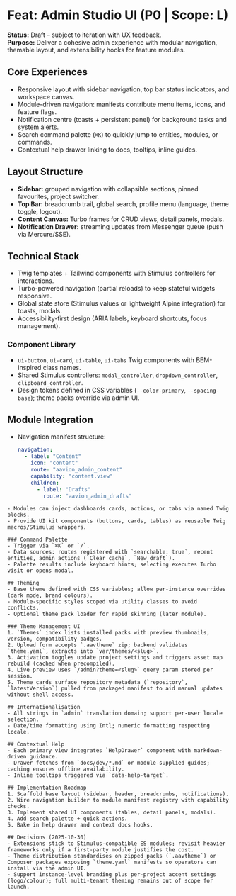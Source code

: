 # Feat: Admin Studio UI (P0 | Scope: L)

**Status:** Draft – subject to iteration with UX feedback.  
**Purpose:** Deliver a cohesive admin experience with modular navigation, themable layout, and extensibility hooks for feature modules.

## Core Experiences
- Responsive layout with sidebar navigation, top bar status indicators, and workspace canvas.
- Module-driven navigation: manifests contribute menu items, icons, and feature flags.
- Notification centre (toasts + persistent panel) for background tasks and system alerts.
- Search command palette (`⌘K`) to quickly jump to entities, modules, or commands.
- Contextual help drawer linking to docs, tooltips, inline guides.

## Layout Structure
- **Sidebar:** grouped navigation with collapsible sections, pinned favourites, project switcher.
- **Top Bar:** breadcrumb trail, global search, profile menu (language, theme toggle, logout).
- **Content Canvas:** Turbo frames for CRUD views, detail panels, modals.
- **Notification Drawer:** streaming updates from Messenger queue (push via Mercure/SSE).

## Technical Stack
- Twig templates + Tailwind components with Stimulus controllers for interactions.
- Turbo-powered navigation (partial reloads) to keep stateful widgets responsive.
- Global state store (Stimulus values or lightweight Alpine integration) for toasts, modals.
- Accessibility-first design (ARIA labels, keyboard shortcuts, focus management).

### Component Library
- `ui-button`, `ui-card`, `ui-table`, `ui-tabs` Twig components with BEM-inspired class names.
- Shared Stimulus controllers: `modal_controller`, `dropdown_controller`, `clipboard_controller`.
- Design tokens defined in CSS variables (`--color-primary`, `--spacing-base`); theme packs override via admin UI.

## Module Integration
- Navigation manifest structure:
  ```yaml
  navigation:
    - label: "Content"
      icon: "content"
      route: "aavion_admin_content"
      capability: "content.view"
      children:
        - label: "Drafts"
          route: "aavion_admin_drafts"
```
- Modules can inject dashboards cards, actions, or tabs via named Twig blocks.
- Provide UI kit components (buttons, cards, tables) as reusable Twig macros/Stimulus wrappers.

### Command Palette
- Trigger via `⌘K` or `/`.
- Data sources: routes registered with `searchable: true`, recent entities, admin actions (`Clear cache`, `New draft`).
- Palette results include keyboard hints; selecting executes Turbo visit or opens modal.

## Theming
- Base theme defined with CSS variables; allow per-instance overrides (dark mode, brand colours).
- Module-specific styles scoped via utility classes to avoid conflicts.
- Optional theme pack loader for rapid skinning (later module).

### Theme Management UI
1. `Themes` index lists installed packs with preview thumbnails, version, compatibility badges.
2. Upload form accepts `.aavtheme` zip; backend validates `theme.yaml`, extracts into `var/themes/<slug>`.
3. Activation toggles update project settings and triggers asset map rebuild (cached when precompiled).
4. Live preview uses `/admin?theme=<slug>` query param stored per session.
5. Theme cards surface repository metadata (`repository`, `latestVersion`) pulled from packaged manifest to aid manual updates without shell access.

## Internationalisation
- All strings in `admin` translation domain; support per-user locale selection.
- Date/time formatting using Intl; numeric formatting respecting locale.

## Contextual Help
- Each primary view integrates `HelpDrawer` component with markdown-driven guidance.
- Drawer fetches from `docs/dev/*.md` or module-supplied guides; caching ensures offline availability.
- Inline tooltips triggered via `data-help-target`.

## Implementation Roadmap
1. Scaffold base layout (sidebar, header, breadcrumbs, notifications).
2. Wire navigation builder to module manifest registry with capability checks.
3. Implement shared UI components (tables, detail panels, modals).
4. Add search palette + quick actions.
5. Bake in help drawer and context docs hooks.

## Decisions (2025-10-30)
- Extensions stick to Stimulus-compatible ES modules; revisit heavier frameworks only if a first-party module justifies the cost.
- Theme distribution standardises on zipped packs (`.aavtheme`) or Composer packages exposing `theme.yaml` manifests so operators can install via the admin UI.
- Support instance-level branding plus per-project accent settings (logo/colour); full multi-tenant theming remains out of scope for launch.
